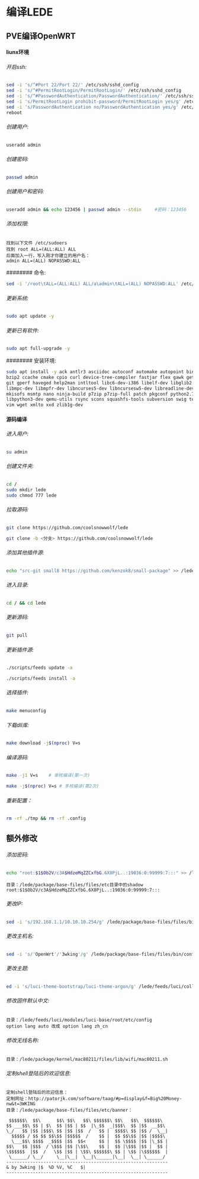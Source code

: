 # 编译LEDE
## PVE编译OpenWRT
#### liunx环境
###### 开启ssh:
```sh
sed -i 's/^#Port 22/Port 22/' /etc/ssh/sshd_config
sed -i 's/^#PermitRootLogin/PermitRootLogin/' /etc/ssh/sshd_config
sed -i 's/^#PasswordAuthentication/PasswordAuthentication/' /etc/ssh/sshd_config
sed -i 's/PermitRootLogin prohibit-password/PermitRootLogin yes/g' /etc/ssh/sshd_config
sed -i 's/PasswordAuthentication no/PasswordAuthentication yes/g' /etc/ssh/sshd_config
reboot
```
###### 创建用户:
```sh
useradd admin
```
###### 创建密码:
```sh
passwd admin
```
###### 创建用户和密码:
```sh
useradd admin && echo 123456 | passwd admin --stdin		#密码：123456 
```

###### 添加权限:
```
找到以下文件 /etc/sudoers 
找到 root	ALL=(ALL:ALL) ALL
后面加入一行，写入刚才你建立的用户名：
admin ALL=(ALL) NOPASSWD:ALL
```
######## 命令:
```sh
sed -i '/root\tALL=(ALL:ALL) ALL/a\admin\tALL=(ALL) NOPASSWD:ALL' /etc/sudoers
```
###### 更新系统:
```sh
sudo apt update -y
```
###### 更新已有软件:
```sh
sudo apt full-upgrade -y
```
######## 安装环境:
```sh
sudo apt install -y ack antlr3 asciidoc autoconf automake autopoint binutils bison build-essential \
bzip2 ccache cmake cpio curl device-tree-compiler fastjar flex gawk gettext gcc-multilib g++-multilib \
git gperf haveged help2man intltool libc6-dev-i386 libelf-dev libglib2.0-dev libgmp3-dev libltdl-dev \
libmpc-dev libmpfr-dev libncurses5-dev libncursesw5-dev libreadline-dev libssl-dev libtool lrzsz \
mkisofs msmtp nano ninja-build p7zip p7zip-full patch pkgconf python2.7 python3 python3-pyelftools \
libpython3-dev qemu-utils rsync scons squashfs-tools subversion swig texinfo uglifyjs upx-ucl unzip \
vim wget xmlto xxd zlib1g-dev
```
#### 源码编译
###### 进入用户:
```sh
su admin
```
###### 创建文件夹:
```sh
cd /
sudo mkdir lede
sudo chmod 777 lede
```
###### 拉取源码:
```sh
git clone https://github.com/coolsnowwolf/lede
```
```sh
git clone -b <分支> https://github.com/coolsnowwolf/lede
```
###### 添加其他插件源:
```sh
echo "src-git small8 https://github.com/kenzok8/small-package" >> /lede/feeds.conf.default
```
###### 进入目录:
```sh
cd / && cd lede
```
###### 更新源码:
```sh
git pull
```
###### 更新插件源:
```sh
./scripts/feeds update -a
```
```sh
./scripts/feeds install -a
```
###### 选择插件:
```sh
make menuconfig
```
###### 下载dll库:
```sh
make download -j$(nproc) V=s
```
###### 编译源码:
```sh
make -j1 V=s	# 单核编译(第一次)
```
```sh
make -j$(nproc) V=s	# 多核编译(第2次)
```
###### 重新配置：
```sh
rm -rf ./tmp && rm -rf .config
```

## 额外修改
###### 添加密码:
```sh
echo "root:$1$Ob2V/c3A$HdzeMqZZCxfbG.6X8PjL..:19036:0:99999:7:::" >> /lede/package/base-files/files/etc/shadow
```
```
目录：/lede/package/base-files/files/etc目录中的shadow
root:$1$Ob2V/c3A$HdzeMqZZCxfbG.6X8PjL..:19036:0:99999:7:::
```
###### 更改IP:
```sh
sed -i 's/192.168.1.1/10.10.10.254/g' /lede/package/base-files/files/bin/config_generate
```
###### 更改主机名:
```sh
sed -i 's/'OpenWrt'/'3wking'/g' /lede/package/base-files/files/bin/config_generate
```
###### 更改主题:
```sh
ed -i 's/luci-theme-bootstrap/luci-theme-argon/g' /lede/feeds/luci/collections/luci/Makefile
```
###### 修改固件默认中文:
```
目录：/lede/feeds/luci/modules/luci-base/root/etc/config
option lang auto 改成 option lang zh_cn
```
###### 修改无线名称:
```
目录：/lede/package/kernel/mac80211/files/lib/wifi/mac80211.sh
```
###### 定制shell登陆后的欢迎信息:
```
定制shell登陆后的欢迎信息：
定制网址：http://patorjk.com/software/taag/#p=display&f=Big%20Money-nw&t=3WKING
目录：/lede/package/base-files/files/etc/banner：
```
```
 $$$$$$\  $$\      $$\ $$\   $$\ $$$$$$\ $$\   $$\  $$$$$$\  
$$ ___$$\ $$ | $\  $$ |$$ | $$  |\_$$  _|$$$\  $$ |$$  __$$\ 
\_/   $$ |$$ |$$$\ $$ |$$ |$$  /   $$ |  $$$$\ $$ |$$ /  \__|
  $$$$$ / $$ $$ $$\$$ |$$$$$  /    $$ |  $$ $$\$$ |$$ |$$$$\ 
  \___$$\ $$$$  _$$$$ |$$  $$<     $$ |  $$ \$$$$ |$$ |\_$$ |
$$\   $$ |$$$  / \$$$ |$$ |\$$\    $$ |  $$ |\$$$ |$$ |  $$ |
\$$$$$$  |$$  /   \$$ |$$ | \$$\ $$$$$$\ $$ | \$$ |\$$$$$$  |
 \______/ \__/     \__|\__|  \__|\______|\__|  \__| \______/ 
-------------------------------------------------------------
& by 3wking |$	%D %V, %C	$|    
-------------------------------------------------------------
```